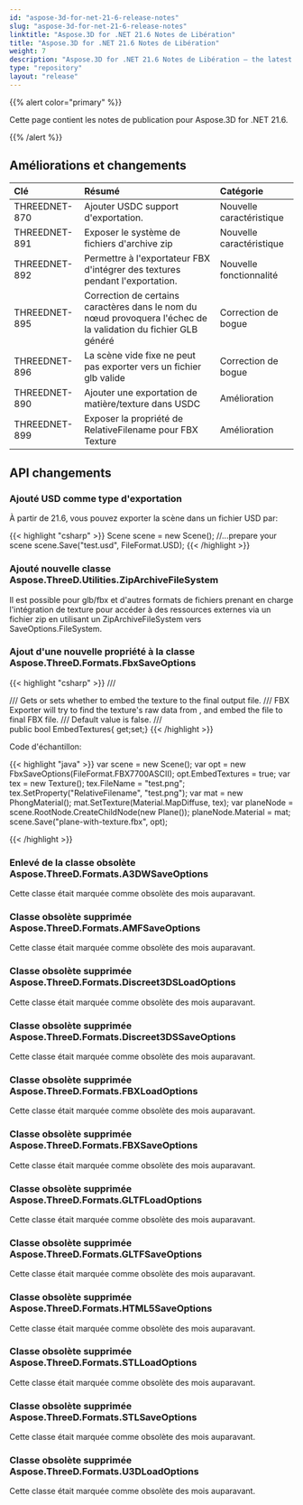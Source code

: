 ```yaml
---
id: "aspose-3d-for-net-21-6-release-notes"
slug: "aspose-3d-for-net-21-6-release-notes"
linktitle: "Aspose.3D for .NET 21.6 Notes de Libération"
title: "Aspose.3D for .NET 21.6 Notes de Libération"
weight: 7
description: "Aspose.3D for .NET 21.6 Notes de Libération – the latest updates and fixes."
type: "repository"
layout: "release"
---
```

{{% alert color="primary" %}}

Cette page contient les notes de publication pour Aspose.3D for .NET 21.6.

{{% /alert %}}
## **Améliorations et changements**

|**Clé**|**Résumé**|**Catégorie**|
|:- |:- |:- |
|THREEDNET-870 |Ajouter USDC support d'exportation.|Nouvelle caractéristique|
|THREEDNET-891 |Exposer le système de fichiers d'archive zip|Nouvelle caractéristique|
|THREEDNET-892 |Permettre à l'exportateur FBX d'intégrer des textures pendant l'exportation.|Nouvelle fonctionnalité|
|THREEDNET-895 |Correction de certains caractères dans le nom du nœud provoquera l'échec de la validation du fichier GLB généré|Correction de bogue|
|THREEDNET-896 |La scène vide fixe ne peut pas exporter vers un fichier glb valide|Correction de bogue|
|THREEDNET-890 |Ajouter une exportation de matière/texture dans USDC|Amélioration|
|THREEDNET-899 |Exposer la propriété de RelativeFilename pour FBX Texture|Amélioration|





## API changements ##


### Ajouté USD comme type d'exportation ###

À partir de 21.6, vous pouvez exporter la scène dans un fichier USD par:

{{< highlight "csharp" >}}
    Scene scene = new Scene();
    //...prepare your scene
    scene.Save("test.usd", FileFormat.USD);
{{< /highlight >}}

### Ajouté nouvelle classe Aspose.ThreeD.Utilities.ZipArchiveFileSystem ###

Il est possible pour glb/fbx et d'autres formats de fichiers prenant en charge l'intégration de texture pour accéder à des ressources externes via un fichier zip en utilisant un ZipArchiveFileSystem vers SaveOptions.FileSystem.


### Ajout d'une nouvelle propriété à la classe Aspose.ThreeD.Formats.FbxSaveOptions ###

{{< highlight "csharp" >}}
    /// <summary>
    /// Gets or sets whether to embed the texture to the final output file.
    /// FBX Exporter will try to find the texture's raw data from <see cref="IOConfig.FileSystem"/>, and embed the file to final FBX file.
    /// Default value is false.
    /// </summary>
    public bool EmbedTextures{ get;set;}
{{< /highlight >}}


Code d'échantillon:

{{< highlight "java" >}}
    var scene = new Scene();
    var opt = new FbxSaveOptions(FileFormat.FBX7700ASCII);
    opt.EmbedTextures = true;
    var tex = new Texture();
    tex.FileName = "test.png";
    tex.SetProperty("RelativeFilename", "test.png");
    var mat = new PhongMaterial();
    mat.SetTexture(Material.MapDiffuse, tex);
    var planeNode = scene.RootNode.CreateChildNode(new Plane());
    planeNode.Material = mat;
    scene.Save("plane-with-texture.fbx", opt);

{{< /highlight >}}


### Enlevé de la classe obsolète Aspose.ThreeD.Formats.A3DWSaveOptions ###
Cette classe était marquée comme obsolète des mois auparavant.

### Classe obsolète supprimée Aspose.ThreeD.Formats.AMFSaveOptions
Cette classe était marquée comme obsolète des mois auparavant.

### Classe obsolète supprimée Aspose.ThreeD.Formats.Discreet3DSLoadOptions
Cette classe était marquée comme obsolète des mois auparavant.

### Classe obsolète supprimée Aspose.ThreeD.Formats.Discreet3DSSaveOptions ###
Cette classe était marquée comme obsolète des mois auparavant.

### Classe obsolète supprimée Aspose.ThreeD.Formats.FBXLoadOptions ###
Cette classe était marquée comme obsolète des mois auparavant.

### Classe obsolète supprimée Aspose.ThreeD.Formats.FBXSaveOptions ###
Cette classe était marquée comme obsolète des mois auparavant.

### Classe obsolète supprimée Aspose.ThreeD.Formats.GLTFLoadOptions ###
Cette classe était marquée comme obsolète des mois auparavant.

### Classe obsolète supprimée Aspose.ThreeD.Formats.GLTFSaveOptions ###
Cette classe était marquée comme obsolète des mois auparavant.

### Classe obsolète supprimée Aspose.ThreeD.Formats.HTML5SaveOptions ###
Cette classe était marquée comme obsolète des mois auparavant.

### Classe obsolète supprimée Aspose.ThreeD.Formats.STLLoadOptions ###
Cette classe était marquée comme obsolète des mois auparavant.

### Classe obsolète supprimée Aspose.ThreeD.Formats.STLSaveOptions ###
Cette classe était marquée comme obsolète des mois auparavant.

### Classe obsolète supprimée Aspose.ThreeD.Formats.U3DLoadOptions ###
Cette classe était marquée comme obsolète des mois auparavant.
